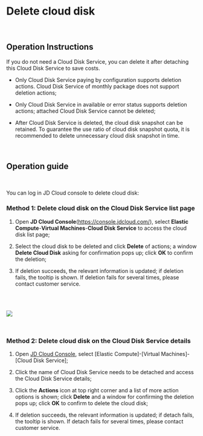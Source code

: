 # Delete cloud disk

<br>

##  Operation Instructions

If you do not need a Cloud Disk Service, you can delete it after detaching this Cloud Disk Service to save costs.



- Only Cloud Disk Service paying by configuration supports deletion actions. Cloud Disk Service of monthly package does not support deletion actions;



- Only Cloud Disk Service in available or error status supports deletion actions; attached Cloud Disk Service cannot be deleted;



- After Cloud Disk Service is deleted, the cloud disk snapshot can be retained. To guarantee the use ratio of cloud disk snapshot quota, it is recommended to delete unnecessary cloud disk snapshot in time.

<br>

##  Operation guide
<br>

You can log in JD Cloud console to delete cloud disk:

### Method 1: Delete cloud disk on the Cloud Disk Service list page

1. Open **JD Cloud Console**(https://console.jdcloud.com/), select **Elastic Compute**-**Virtual Machines**-**Cloud Disk Service** to access the cloud disk list page;

2. Select the cloud disk to be deleted and click **Delete** of actions; a window **Delete Cloud Disk** asking for confirmation pops up; click **OK** to confirm the deletion;

3. If deletion succeeds, the relevant information is updated; if deletion fails, the tooltip is shown. If deletion fails for several times, please contact customer service.

<br>
<br>

![](https://github.com/jdcloudcom/cn/blob/edit/image/Elastic-Compute/CloudDisk/cloud-disk/cloud-disk-018.jpg)

<br>

### Method 2: Delete cloud disk on the Cloud Disk Service details

1. Open [JD Cloud Console](https://console.jdcloud.com/), select [Elastic Compute]-[Virtual Machines]-[Cloud Disk Service];

2. Click the name of Cloud Disk Service needs to be detached and access the Cloud Disk Service details;

3. Click the **Actions** icon at top right corner and a list of more action options is shown; click **Delete** and a window for confirming the deletion pops up; click **OK** to confirm to delete the cloud disk;

4. If deletion succeeds, the relevant information is updated; if detach fails, the tooltip is shown. If detach fails for several times, please contact customer service.
